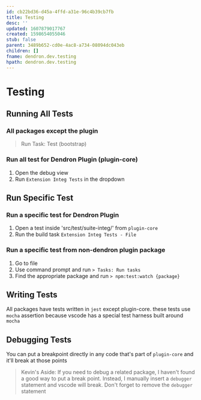 ```yaml
---
id: cb22bd36-d45a-4ffd-a31e-96c4b39cb7fb
title: Testing
desc: ''
updated: 1607879017767
created: 1598654055046
stub: false
parent: 3489b652-cd0e-4ac8-a734-08094dc043eb
children: []
fname: dendron.dev.testing
hpath: dendron.dev.testing
---
```

# Testing

## Running All Tests

### All packages except the plugin

> Run Task: Test (bootstrap)

### Run all test for Dendron Plugin (plugin-core)

1. Open the debug view
2. Run `Extension Integ Tests` in the dropdown

## Run Specific Test

### Run a specific test for Dendron Plugin

1. Open a test inside 'src/test/suite-integ/' from `plugin-core`
2. Run the build task `Extension Integ Tests - File` 

### Run a specific test from non-dendron plugin package

1. Go to file
2. Use command prompt and run `> Tasks: Run tasks`
3. Find the appropriate package and run `> npm:test:watch {package}`

## Writing Tests

All packages have tests written in `jest` except plugin-core. these tests use `mocha` assertion because vscode has a special test harness built around `mocha`  

## Debugging Tests

You can put a breakpoint directly in any code that's part of `plugin-core` and it'll break at those points

> Kevin's Aside: If you need to debug a related package, I haven't found a good way to put a break point. Instead, I manually insert a `debugger` statement and vscode will break. Don't forget to remove the `debugger` statement 

